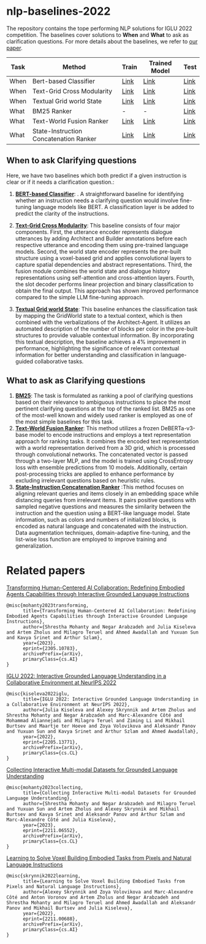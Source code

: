 # nlp-baselines-2022
The repository contains the tope performing NLP solutions for IGLU 2022 competition. The baselines cover solutions to **When** and **What** to ask as clarification questions. 
For more details about the baselines, we refer to [our paper](https://arxiv.org/pdf/2305.10783). 

| Task | Method                                 | Train | Trained Model | Test |
|------|----------------------------------------|-------|---------------|------|
| When | Bert-based Classifier          |  [Link](https://colab.research.google.com/drive/1k4dbDcKxR6ct1zrhQ2bUo69Zq7FpSGxO#scrollTo=JYFBB8pe1QSR)   | [Link](https://colab.research.google.com/drive/1k4dbDcKxR6ct1zrhQ2bUo69Zq7FpSGxO#scrollTo=ZZoC_BXxgAsU) | [Link](https://colab.research.google.com/drive/1k4dbDcKxR6ct1zrhQ2bUo69Zq7FpSGxO#scrollTo=gAg6iYd4w2qL)|
| When | Text-Grid Cross Modularity             |  [Link](https://github.com/iglu-contest/nlp-baselines-2022/blob/main/classifiers/Text-Grid%20Cross%20Modularity/train.py)     |  [Link](https://drive.google.com/drive/folders/18zffowv6RVzrw9UywvyQe2-YysEp4nf3?usp=sharing)       | [Link](https://github.com/iglu-contest/nlp-baselines-2022/blob/main/classifiers/Text-Grid%20Cross%20Modularity/test.py)     |
| When | Textual Grid world State     | [Link](https://github.com/iglu-contest/nlp-baselines-2022/blob/main/classifiers/Textual%20Grid%20world%20State%20Baseline/train.ipynb)      |   [Link](https://drive.google.com/drive/folders/11F_m8Qihv8AMZlfrr4P0-zrQOjPC8bnT?usp=drive_link)  | [Link](https://github.com/iglu-contest/nlp-baselines-2022/blob/main/classifiers/Textual%20Grid%20world%20State%20Baseline/test.py)
| What |BM25 Ranker  |  - | - | [Link](https://colab.research.google.com/drive/1k4dbDcKxR6ct1zrhQ2bUo69Zq7FpSGxO#scrollTo=GWy7a61l5PLS) |
| What | Text-World Fusion Ranker             |  [Link](https://github.com/iglu-contest/nlp-baselines-2022/blob/main/rankers/Text%20World%20Fusion%20Ranker/train.ipynb) |     [Link](https://drive.google.com/drive/folders/1qtGk5HxikNQFlalU7KqCyo5j7XS1lQFM?usp=drive_link)            | [Link](https://github.com/iglu-contest/nlp-baselines-2022/blob/main/rankers/Text%20World%20Fusion%20Ranker/test.py)        |
| What | State-Instruction Concatenation Ranker | [Link](https://github.com/iglu-contest/nlp-baselines-2022/blob/main/rankers/State-Instruction%20Concatenation%20Ranker/train.py)      | [Link](https://drive.google.com/drive/folders/1CvxrnACZz5O6z9XecSi7nPF0VsOvuXo2?usp=sharing) | [Link](https://github.com/iglu-contest/nlp-baselines-2022/blob/main/rankers/State-Instruction%20Concatenation%20Ranker/test.py)     |

## When to ask Clarifying questions
Here, we have two baselines which both predict if a given instruction is clear or if it needs a clarification question.:

1.  [**BERT-based Classifier**](https://colab.research.google.com/drive/1k4dbDcKxR6ct1zrhQ2bUo69Zq7FpSGxO?usp=sharing): . A straightforward baseline for identifying whether an instruction needs a clarifying question would involve fine-tuning language models like BERT. A classification layer is be added to predict the clarity of the instructions. 

2.  [**Text-Grid Cross Modularity**](https://github.com/iglu-contest/nlp-baselines-2022/tree/main/classifiers/Text-Grid%20Cross%20Modularity): This baseline consists of four major components. First, the utterance encoder represents dialogue utterances by adding Architect and Builder annotations before each respective utterance and encoding them using pre-trained language models. Second, the world state encoder represents the pre-built structure using a voxel-based grid and applies convolutional layers to capture spatial dependencies and abstract representations. Third, the fusion module combines the world state and dialogue history representations using self-attention and cross-attention layers. Fourth, the slot decoder performs linear projection and binary classification to obtain the final output. This approach has shown improved performance compared to the simple LLM fine-tuning approach.
3.  [**Textual Grid world State**](https://github.com/iglu-contest/nlp-baselines-2022/tree/main/classifiers/Textual%20Grid%20world%20State%20Baseline): This baseline enhances the classification task by mapping the GridWorld state to a textual context, which is then combined with the verbalizations of the Architect-Agent. It utilizes an automated description of the number of blocks per color in the pre-built structures to provide valuable contextual information. By incorporating this textual description, the baseline achieves a 4% improvement in performance, highlighting the significance of relevant contextual information for better understanding and classification in language-guided collaborative tasks.


## What to ask as Clarifying questions
1.    [**BM25**](https://colab.research.google.com/drive/1k4dbDcKxR6ct1zrhQ2bUo69Zq7FpSGxO#scrollTo=GWy7a61l5PLS): The task is formulated  as ranking a pool of clarifying questions based on their relevance to ambiguous instructions to place the most pertinent clarifying questions at the top of the ranked list. BM25 as one of the most-well known and widely used ranker is employed as one of the most simple baselines for this task.
2.    [**Text-World Fusion Ranker**](https://github.com/iglu-contest/nlp-baselines-2022/tree/main/rankers/Text%20World%20Fusion%20Ranker): This method utilizes a frozen DeBERTa-v3-base model to encode instructions and employs a text representation approach for ranking tasks. It combines the encoded text representation with a world representation derived from a 3D grid, which is processed through convolutional networks. The concatenated vector is passed through a two-layer MLP, and the model is trained using CrossEntropy loss with ensemble predictions from 10 models. Additionally, certain post-processing tricks are applied to enhance performance by excluding irrelevant questions based on heuristic rules.
3.    [**State-Instruction Concatenation Ranker**](https://github.com/iglu-contest/nlp-baselines-2022/tree/main/rankers/State-Instruction%20Concatenation%20Ranker) :This method focuses on aligning relevant queries and items closely in an embedding space while distancing queries from irrelevant items. It pairs positive questions with sampled negative questions and measures the similarity between the instruction and the question using a BERT-like language model. State information, such as colors and numbers of initialized blocks, is encoded as natural language and concatenated with the instruction. Data augmentation techniques, domain-adaptive fine-tuning, and the list-wise loss function are employed to improve training and generalization.


# Related papers
[Transforming Human-Centered AI Collaboration: Redefining Embodied Agents Capabilities through Interactive Grounded Language Instructions](https://arxiv.org/abs/2305.10783)
```
@misc{mohanty2023transforming,
      title={Transforming Human-Centered AI Collaboration: Redefining Embodied Agents Capabilities through Interactive Grounded Language Instructions}, 
      author={Shrestha Mohanty and Negar Arabzadeh and Julia Kiseleva and Artem Zholus and Milagro Teruel and Ahmed Awadallah and Yuxuan Sun and Kavya Srinet and Arthur Szlam},
      year={2023},
      eprint={2305.10783},
      archivePrefix={arXiv},
      primaryClass={cs.AI}
}
```

[IGLU 2022: Interactive Grounded Language Understanding in a Collaborative Environment at NeurIPS 2022](https://arxiv.org/abs/2205.13771)
```
@misc{kiseleva2022iglu,
      title={IGLU 2022: Interactive Grounded Language Understanding in a Collaborative Environment at NeurIPS 2022}, 
      author={Julia Kiseleva and Alexey Skrynnik and Artem Zholus and Shrestha Mohanty and Negar Arabzadeh and Marc-Alexandre Côté and Mohammad Aliannejadi and Milagro Teruel and Ziming Li and Mikhail Burtsev and Maartje ter Hoeve and Zoya Volovikova and Aleksandr Panov and Yuxuan Sun and Kavya Srinet and Arthur Szlam and Ahmed Awadallah},
      year={2022},
      eprint={2205.13771},
      archivePrefix={arXiv},
      primaryClass={cs.CL}
}
```
[Collecting Interactive Multi-modal Datasets for Grounded Language Understanding](https://arxiv.org/abs/2211.06552)
```
@misc{mohanty2023collecting,
      title={Collecting Interactive Multi-modal Datasets for Grounded Language Understanding}, 
      author={Shrestha Mohanty and Negar Arabzadeh and Milagro Teruel and Yuxuan Sun and Artem Zholus and Alexey Skrynnik and Mikhail Burtsev and Kavya Srinet and Aleksandr Panov and Arthur Szlam and Marc-Alexandre Côté and Julia Kiseleva},
      year={2023},
      eprint={2211.06552},
      archivePrefix={arXiv},
      primaryClass={cs.CL}
}
```

[Learning to Solve Voxel Building Embodied Tasks from Pixels and Natural Language Instructions](https://arxiv.org/abs/2211.00688)
```
@misc{skrynnik2022learning,
      title={Learning to Solve Voxel Building Embodied Tasks from Pixels and Natural Language Instructions}, 
      author={Alexey Skrynnik and Zoya Volovikova and Marc-Alexandre Côté and Anton Voronov and Artem Zholus and Negar Arabzadeh and Shrestha Mohanty and Milagro Teruel and Ahmed Awadallah and Aleksandr Panov and Mikhail Burtsev and Julia Kiseleva},
      year={2022},
      eprint={2211.00688},
      archivePrefix={arXiv},
      primaryClass={cs.AI}
}
```
